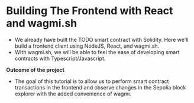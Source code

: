 # Building The Frontend with React and wagmi.sh

- We already have built the TODO smart contract with Solidity. Here we'll build a frontend client using NodeJS, React, and wagmi.sh.
- WIth wagmi.sh, we will be able to feel the ease of developing smart contracts with Typescript/Javascript.

**Outcome of the project**
- The goal of this tutorial is to allow us to perform smart contract transactions in the frontend and observe changes in the Sepolia block explorer with the added convenience of wagmi.